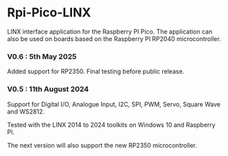 # Rpi-Pico-LINX
LINX interface application for the Raspberry PI Pico. 
The application can also be used on boards based on the Raspberry PI RP2040 microcontroller.

### V0.6 :         5th May 2025

Added support for RP2350. Final testing before public release.

### V0.5 :         11th August 2024

Support for Digital I/O, Analogue Input, I2C, SPI, PWM, Servo, Square Wave and WS2812.

Tested with the LINX 2014 to 2024 toolkits on Windows 10 and Raspberry PI.

The next version will also support the new RP2350 microcontroller.

